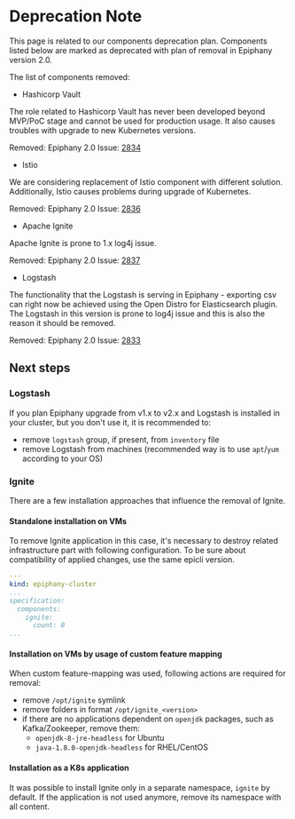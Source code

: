 # Deprecation Note

This page is related to our components deprecation plan. Components listed below are marked as deprecated with plan of
removal in Epiphany version 2.0.

The list of components removed:

- Hashicorp Vault

The role related to Hashicorp Vault has never been developed beyond MVP/PoC stage and cannot be used for production
usage. It also causes troubles with upgrade to new Kubernetes versions.

Removed: Epiphany 2.0 Issue: [2834](https://github.com/epiphany-platform/epiphany/issues/2834)

- Istio

We are considering replacement of Istio component with different solution. Additionally, Istio causes problems during
upgrade of Kubernetes.

Removed: Epiphany 2.0 Issue: [2836](https://github.com/epiphany-platform/epiphany/issues/2836)

- Apache Ignite

Apache Ignite is prone to 1.x log4j issue.

Removed: Epiphany 2.0 Issue: [2837](https://github.com/epiphany-platform/epiphany/issues/2837)

- Logstash

The functionality that the Logstash is serving in Epiphany - exporting csv can right now be achieved using the Open
Distro for Elasticsearch plugin. The Logstash in this version is prone to log4j issue and this is also the reason it
should be removed.

Removed: Epiphany 2.0 Issue: [2833](https://github.com/epiphany-platform/epiphany/issues/2833)

## Next steps

### Logstash

If you plan Epiphany upgrade from v1.x to v2.x and Logstash is installed in your cluster, but you don't use it, it is
recommended to:

- remove `logstash` group, if present, from `inventory` file
- remove Logstash from machines (recommended way is to use `apt`/`yum` according to your OS)

### Ignite

There are a few installation approaches that influence the removal of Ignite.

#### Standalone installation on VMs

To remove Ignite application in this case, it's necessary to destroy related infrastructure part with following
configuration. To be sure about compatibility of applied changes, use the same epicli version.

```yaml
---
kind: epiphany-cluster
...
specification:
  components:
    ignite:
      count: 0
...
```

#### Installation on VMs by usage of custom feature mapping

When custom feature-mapping was used, following actions are required for removal:

- remove `/opt/ignite` symlink
- remove folders in format `/opt/ignite_<version>`
- if there are no applications dependent on `openjdk` packages, such as Kafka/Zookeeper, remove them:
  - `openjdk-8-jre-headless` for Ubuntu
  - `java-1.8.0-openjdk-headless` for RHEL/CentOS

#### Installation as a K8s application

It was possible to install Ignite only in a separate namespace, `ignite` by default. If the application is not used
anymore, remove its namespace with all content.
